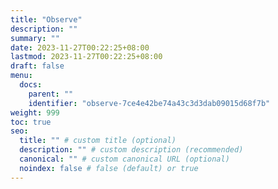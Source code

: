 ```yaml
---
title: "Observe"
description: ""
summary: ""
date: 2023-11-27T00:22:25+08:00
lastmod: 2023-11-27T00:22:25+08:00
draft: false
menu:
  docs:
    parent: ""
    identifier: "observe-7ce4e42be74a43c3d3dab09015d68f7b"
weight: 999
toc: true
seo:
  title: "" # custom title (optional)
  description: "" # custom description (recommended)
  canonical: "" # custom canonical URL (optional)
  noindex: false # false (default) or true
---
```

